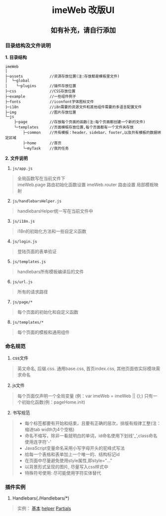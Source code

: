 # <center>imeWeb 改版UI</center>

## <center>如有补充，请自行添加</center>

### 目录结构及文件说明

**1. 目录结构**
```
imeWeb
│
├─assets   			//资源存放位置(注:存放都是模板里文件)	
│  └─global
│    └─plugins		//插件存放位置
├─css	  			//CSS存放位置
├─example    		//一些组件例子
├─fonts				//iconfont字体图标文件
├─i18n				//i8n需要的资源文件和其他组件需要的多语言配置文件
├─img 				//图片存放位置
└─js
    ├─page			//存放每个页面的函数(注:每个页面都创建一个新的文件)
    └─templates		//页面模板存放位置,每个页面都有一个文件夹存放
        ├─common	//共有模板：header、sidebar、footer,以及共有模板的数据绑定区域
        ├─home		//首页	
        └─myTask	//我的任务
```
**2. 文件说明**

1. `js/app.js`
> 全局函数写在当前文件下  
> imeWeb.page 路由初始化函数设置
> imeWeb.router 路由设置 
> 局部模板映射  

2. `js/handlebarsHelper.js`
> handlebarsHelper统一写在当前文件中  

3. `js/i18n.js`
> i18n的初始化方法和一些自定义函数

4. `js/login.js`
> 登陆页面的表单验证

5. `js/templates.js`
> handlebars所有模板编译后的文件

6. `js/url.js`
> 所有的请求路径

7. `js/page/*`
> 每个页面的初始化和自定义函数

8. `js/templates/*`
> 每个页面的模板和通用组件



### 命名规范
1. css文件
> 英文命名, 后缀.css. 通用base.css, 首页index.css, 其他页面依实际模块需求命名

2. js文件
> 每个页面仅声明一个全局变量 (例：var imeWeb = imeWeb || {};)
> 只有一个初始化函数(例：pageHome.init)

2. 书写规范
> - 每个标签都要有开始和结束，且要有正确的层次，排版有规律工整(注：缩进tab width为4个空格)
> - 命名不缩写，除非一看就明白的单词，id命名使用下划线'_',class命名使用连字符'-'
> - JavaScript变量命名采用小写字母开头的驼峰式写法
> - 给每一个表格和表单加上一个唯一的、结构标记id
> - 在页面中尽量避免使用style属性,即style="…"
> - 以背景形式呈现的图片, 尽量写入css样式中
> - 特殊符号使用: 尽可能使用字符实体替代


### 插件实例
1. Handlebars(./Handlebars/*)
> 实例：
> [基本](./Handlebars/each_base.html)
> [helper](./Handlebars/each_helper.html)
> [Partials](./Handlebars/Partials.html)


